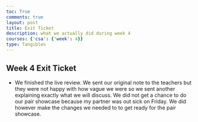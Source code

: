 ```yaml
---
toc: True
comments: true
layout: post
title: Exit Ticket
description: what we actually did during week 4
courses: {'csa': {'week': 4}}
type: Tangibles
---
```


## Week 4 Exit Ticket
- We finished the live review. We sent our original note to the teachers but they were not happy with how vague we were so we sent another explaining exactly what we will discuss. We did not get a chance to do our pair showcase because my partner was out sick on Friday. We did however make the changes we needed to to get ready for the pair showcase. 